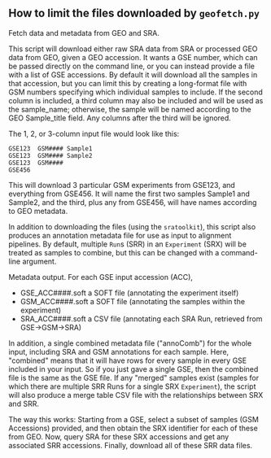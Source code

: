 
## How to limit the files downloaded by `geofetch.py`

Fetch data and metadata from GEO and SRA.

This script will download either raw SRA data from SRA or processed GEO data
from GEO, given a GEO accession. It wants a GSE number, which can be passed
directly on the command line, or you can instead provide a file with a list of
GSE accessions. By default it will download all the samples in that accession,
but you can limit this by creating a long-format file with GSM numbers
specifying which individual samples to include. If the second column is
included, a third column may also be included and will be used as the
sample_name; otherwise, the sample will be named according to the GEO
Sample_title field. Any columns after the third will be ignored.

The 1, 2, or 3-column input file would look like this:

```console
GSE123  GSM#### Sample1
GSE123  GSM#### Sample2
GSE123  GSM####
GSE456
```

This will download 3 particular GSM experiments from GSE123, and everything from
GSE456. It will name the first two samples Sample1 and Sample2, and the third,
plus any from GSE456, will have names according to GEO metadata.

In addition to downloading the files (using the `sratoolkit`), this script also
produces an annotation metadata file for use as input to alignment pipelines. By
default, multiple `Run`s (SRR) in an `Experiment` (SRX) will be treated as samples
to combine, but this can be changed with a command-line argument.

Metadata output. For each GSE input accession (ACC),

- GSE_ACC####.soft a SOFT file (annotating the experiment itself)
- GSM_ACC####.soft a SOFT file (annotating the samples within the experiment)
- SRA_ACC####.soft a CSV file (annotating each SRA Run, retrieved from GSE->GSM->SRA)

In addition, a single combined metadata file ("annoComb") for the whole input,
including SRA and GSM annotations for each sample. Here, "combined" means that it will have
rows for every sample in every GSE included in your input. So if you just gave a single GSE,
then the combined file is the same as the GSE file. If any "merged" samples exist
(samples for which there are multiple SRR Runs for a single SRX `Experiment`), the
script will also produce a merge table CSV file with the relationships between
SRX and SRR.

The way this works: Starting from a GSE, select a subset of samples (GSM Accessions) provided, 
and then obtain the SRX identifier for each of these from GEO. Now, query SRA for these SRX 
accessions and get any associated SRR accessions. Finally, download all of these SRR data files.
